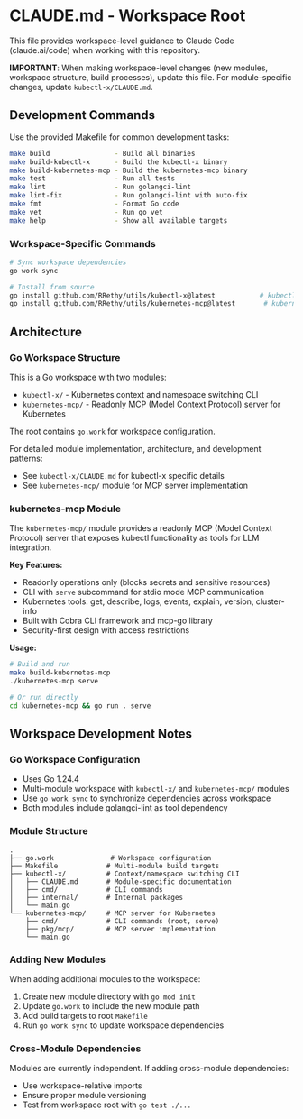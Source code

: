 # CLAUDE.md - Workspace Root

This file provides workspace-level guidance to Claude Code (claude.ai/code) when working with this repository.

**IMPORTANT**: When making workspace-level changes (new modules, workspace structure, build processes), update this file. For module-specific changes, update `kubectl-x/CLAUDE.md`.

## Development Commands

Use the provided Makefile for common development tasks:
```bash
make build                - Build all binaries
make build-kubectl-x      - Build the kubectl-x binary
make build-kubernetes-mcp - Build the kubernetes-mcp binary
make test                 - Run all tests
make lint                 - Run golangci-lint
make lint-fix             - Run golangci-lint with auto-fix
make fmt                  - Format Go code
make vet                  - Run go vet
make help                 - Show all available targets
```

### Workspace-Specific Commands
```bash
# Sync workspace dependencies
go work sync

# Install from source
go install github.com/RRethy/utils/kubectl-x@latest           # kubectl-x CLI
go install github.com/RRethy/utils/kubernetes-mcp@latest       # kubernetes-mcp CLI
```

## Architecture

### Go Workspace Structure
This is a Go workspace with two modules:
- `kubectl-x/` - Kubernetes context and namespace switching CLI
- `kubernetes-mcp/` - Readonly MCP (Model Context Protocol) server for Kubernetes

The root contains `go.work` for workspace configuration.

For detailed module implementation, architecture, and development patterns:
- See `kubectl-x/CLAUDE.md` for kubectl-x specific details
- See `kubernetes-mcp/` module for MCP server implementation

### kubernetes-mcp Module
The `kubernetes-mcp/` module provides a readonly MCP (Model Context Protocol) server that exposes kubectl functionality as tools for LLM integration.

**Key Features:**
- Readonly operations only (blocks secrets and sensitive resources)
- CLI with `serve` subcommand for stdio mode MCP communication
- Kubernetes tools: get, describe, logs, events, explain, version, cluster-info
- Built with Cobra CLI framework and mcp-go library
- Security-first design with access restrictions

**Usage:**
```bash
# Build and run
make build-kubernetes-mcp
./kubernetes-mcp serve

# Or run directly
cd kubernetes-mcp && go run . serve
```

## Workspace Development Notes

### Go Workspace Configuration
- Uses Go 1.24.4
- Multi-module workspace with `kubectl-x/` and `kubernetes-mcp/` modules
- Use `go work sync` to synchronize dependencies across workspace
- Both modules include golangci-lint as tool dependency

### Module Structure
```
.
├── go.work              # Workspace configuration
├── Makefile            # Multi-module build targets
├── kubectl-x/          # Context/namespace switching CLI
│   ├── CLAUDE.md       # Module-specific documentation
│   ├── cmd/            # CLI commands
│   ├── internal/       # Internal packages
│   └── main.go
└── kubernetes-mcp/     # MCP server for Kubernetes
    ├── cmd/            # CLI commands (root, serve)
    ├── pkg/mcp/        # MCP server implementation
    └── main.go
```

### Adding New Modules
When adding additional modules to the workspace:
1. Create new module directory with `go mod init`
2. Update `go.work` to include the new module path
3. Add build targets to root `Makefile`
4. Run `go work sync` to update workspace dependencies

### Cross-Module Dependencies
Modules are currently independent. If adding cross-module dependencies:
- Use workspace-relative imports
- Ensure proper module versioning
- Test from workspace root with `go test ./...`